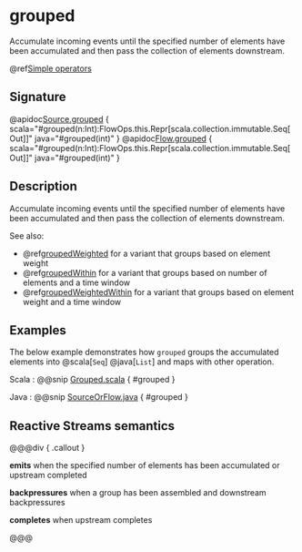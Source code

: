 # grouped

Accumulate incoming events until the specified number of elements have been accumulated and then pass the collection of elements downstream.

@ref[Simple operators](../index.md#simple-operators)

## Signature

@apidoc[Source.grouped](Source) { scala="#grouped(n:Int):FlowOps.this.Repr[scala.collection.immutable.Seq[Out]]" java="#grouped(int)" }
@apidoc[Flow.grouped](Flow) { scala="#grouped(n:Int):FlowOps.this.Repr[scala.collection.immutable.Seq[Out]]" java="#grouped(int)" }


## Description

Accumulate incoming events until the specified number of elements have been accumulated and then pass the collection of
elements downstream.

See also:

* @ref[groupedWeighted](groupedWeighted.md) for a variant that groups based on element weight
* @ref[groupedWithin](groupedWithin.md) for a variant that groups based on number of elements and a time window
* @ref[groupedWeightedWithin](groupedWeightedWithin.md) for a variant that groups based on element weight and a time window

## Examples

The below example demonstrates how `grouped` groups the accumulated elements into @scala[`Seq`] @java[`List`]
and maps with other operation.

Scala
:  @@snip [Grouped.scala](/docs/src/test/scala/docs/stream/operators/sourceorflow/Grouped.scala) { #grouped }

Java
:  @@snip [SourceOrFlow.java](/docs/src/test/java/jdocs/stream/operators/SourceOrFlow.java) { #grouped }

## Reactive Streams semantics

@@@div { .callout }

**emits** when the specified number of elements has been accumulated or upstream completed

**backpressures** when a group has been assembled and downstream backpressures

**completes** when upstream completes

@@@


